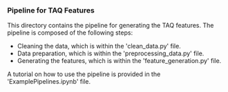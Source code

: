  ### Pipeline for TAQ Features

This directory contains the pipeline for generating the TAQ features. The pipeline is composed of the following steps:
- Cleaning the data, which is within the 'clean_data.py' file.
- Data preparation, which is within the 'preprocessing_data.py' file.
- Generating the features, which is within the 'feature_generation.py' file.

A tutorial on how to use the pipeline is provided in the 'ExamplePipelines.ipynb' file.